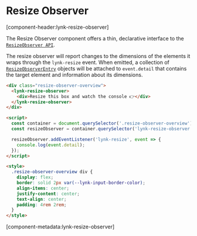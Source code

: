 # Resize Observer

[component-header:lynk-resize-observer]

The Resize Observer component offers a thin, declarative interface to the [`ResizeObserver API`](https://developer.mozilla.org/en-US/docs/Web/API/ResizeObserver).

The resize observer will report changes to the dimensions of the elements it wraps through the `lynk-resize` event. When emitted, a collection of [`ResizeObserverEntry`](https://developer.mozilla.org/en-US/docs/Web/API/ResizeObserverEntry) objects will be attached to `event.detail` that contains the target element and information about its dimensions.

```html preview
<div class="resize-observer-overview">
  <lynk-resize-observer>
    <div>Resize this box and watch the console 👉</div>
  </lynk-resize-observer>
</div>

<script>
  const container = document.querySelector('.resize-observer-overview');
  const resizeObserver = container.querySelector('lynk-resize-observer');

  resizeObserver.addEventListener('lynk-resize', event => {
    console.log(event.detail);
  });
</script>

<style>
  .resize-observer-overview div {
    display: flex;
    border: solid 2px var(--lynk-input-border-color);
    align-items: center;
    justify-content: center;
    text-align: center;
    padding: 4rem 2rem;
  }
</style>
```

[component-metadata:lynk-resize-observer]
